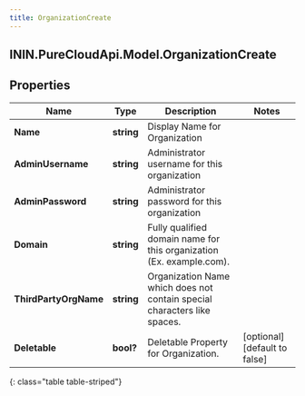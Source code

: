 ```yaml
---
title: OrganizationCreate
---
```

## ININ.PureCloudApi.Model.OrganizationCreate

## Properties

|Name | Type | Description | Notes|
|------------ | ------------- | ------------- | -------------|
| **Name** | **string** | Display Name for Organization | |
| **AdminUsername** | **string** | Administrator username for this organization | |
| **AdminPassword** | **string** | Administrator password for this organization | |
| **Domain** | **string** | Fully qualified domain name for this organization (Ex. example.com). | |
| **ThirdPartyOrgName** | **string** | Organization Name which does not contain special characters like spaces. | |
| **Deletable** | **bool?** | Deletable Property for Organization. | [optional] [default to false]|
{: class="table table-striped"}


